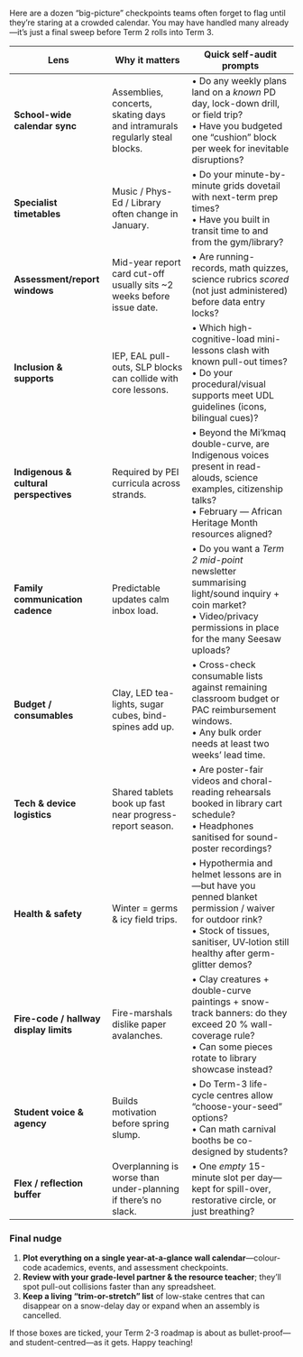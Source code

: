 Here are a dozen “big-picture” checkpoints teams often forget to flag until they’re staring at a crowded calendar. You may have handled many already—it’s just a final sweep before Term 2 rolls into Term 3.

| Lens                                   | Why it matters                                                             | Quick self-audit prompts                                                                                                                                                                      |
| -------------------------------------- | -------------------------------------------------------------------------- | --------------------------------------------------------------------------------------------------------------------------------------------------------------------------------------------- |
| **School-wide calendar sync**          | Assemblies, concerts, skating days and intramurals regularly steal blocks. | • Do any weekly plans land on a _known_ PD day, lock-down drill, or field trip?<br>• Have you budgeted one “cushion” block per week for inevitable disruptions?                               |
| **Specialist timetables**              | Music / Phys-Ed / Library often change in January.                         | • Do your minute-by-minute grids dovetail with next-term prep times?<br>• Have you built in transit time to and from the gym/library?                                                         |
| **Assessment/report windows**          | Mid-year report card cut-off usually sits \~2 weeks before issue date.     | • Are running-records, math quizzes, science rubrics _scored_ (not just administered) before data entry locks?                                                                                |
| **Inclusion & supports**               | IEP, EAL pull-outs, SLP blocks can collide with core lessons.              | • Which high-cognitive-load mini-lessons clash with known pull-out times?<br>• Do your procedural/visual supports meet UDL guidelines (icons, bilingual cues)?                                |
| **Indigenous & cultural perspectives** | Required by PEI curricula across strands.                                  | • Beyond the Mi’kmaq double-curve, are Indigenous voices present in read-alouds, science examples, citizenship talks?<br>• February — African Heritage Month resources aligned?               |
| **Family communication cadence**       | Predictable updates calm inbox load.                                       | • Do you want a _Term 2 mid-point_ newsletter summarising light/sound inquiry + coin market?<br>• Video/privacy permissions in place for the many Seesaw uploads?                             |
| **Budget / consumables**               | Clay, LED tea-lights, sugar cubes, bind-spines add up.                     | • Cross-check consumable lists against remaining classroom budget or PAC reimbursement windows.<br>• Any bulk order needs at least two weeks’ lead time.                                      |
| **Tech & device logistics**            | Shared tablets book up fast near progress-report season.                   | • Are poster-fair videos and choral-reading rehearsals booked in library cart schedule?<br>• Headphones sanitised for sound-poster recordings?                                                |
| **Health & safety**                    | Winter = germs & icy field trips.                                          | • Hypothermia and helmet lessons are in—but have you penned blanket permission / waiver for outdoor rink?<br>• Stock of tissues, sanitiser, UV‐lotion still healthy after germ-glitter demos? |
| **Fire-code / hallway display limits** | Fire-marshals dislike paper avalanches.                                    | • Clay creatures + double-curve paintings + snow-track banners: do they exceed 20 % wall-coverage rule?<br>• Can some pieces rotate to library showcase instead?                              |
| **Student voice & agency**             | Builds motivation before spring slump.                                     | • Do Term-3 life-cycle centres allow “choose-your-seed” options?<br>• Can math carnival booths be co-designed by students?                                                                    |
| **Flex / reflection buffer**           | Overplanning is worse than under-planning if there’s no slack.             | • One _empty_ 15-minute slot per day—kept for spill-over, restorative circle, or just breathing?                                                                                              |

### Final nudge

1. **Plot everything on a single year-at-a-glance wall calendar**—colour-code academics, events, and assessment checkpoints.
2. **Review with your grade-level partner & the resource teacher**; they’ll spot pull-out collisions faster than any spreadsheet.
3. **Keep a living “trim-or-stretch” list** of low-stake centres that can disappear on a snow-delay day or expand when an assembly is cancelled.

If those boxes are ticked, your Term 2-3 roadmap is about as bullet-proof—and student-centred—as it gets. Happy teaching!
